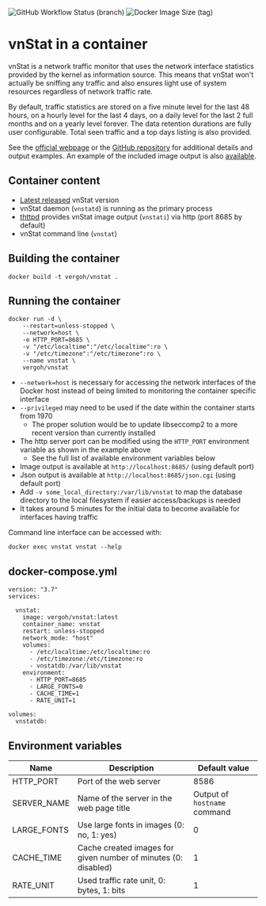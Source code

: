 ![GitHub Workflow Status (branch)](https://img.shields.io/github/workflow/status/vergoh/vnstat-docker/CI/master)
![Docker Image Size (tag)](https://img.shields.io/docker/image-size/vergoh/vnstat/latest)

# vnStat in a container

vnStat is a network traffic monitor that uses the network
interface statistics provided by the kernel as information source. This
means that vnStat won't actually be sniffing any traffic and also ensures
light use of system resources regardless of network traffic rate.

By default, traffic statistics are stored on a five minute level for the last
48 hours, on a hourly level for the last 4 days, on a daily level for the
last 2 full months and on a yearly level forever. The data retention durations
are fully user configurable. Total seen traffic and a top days listing is also
provided.

See the [official webpage](https://humdi.net/vnstat/) or the
[GitHub repository](https://github.com/vergoh/vnstat) for additional details
and output examples. An example of the included image output is also
[available](https://humdi.net/vnstat/cgidemo/).

## Container content

- [Latest released](https://humdi.net/vnstat/CHANGES) vnStat version
- vnStat daemon (`vnstatd`) is running as the primary process
- [thttpd](https://acme.com/software/thttpd/) provides vnStat image output (`vnstati`) via http (port 8685 by default)
- vnStat command line (`vnstat`)

## Building the container

```
docker build -t vergoh/vnstat .
```

## Running the container

```
docker run -d \
    --restart=unless-stopped \
    --network=host \
    -e HTTP_PORT=8685 \
    -v "/etc/localtime":"/etc/localtime":ro \
    -v "/etc/timezone":"/etc/timezone":ro \
    --name vnstat \
    vergoh/vnstat
```

- `--network=host` is necessary for accessing the network interfaces of the Docker host instead of being limited to monitoring the container specific interface
- `--privileged` may need to be used if the date within the container starts from 1970
  - The proper solution would be to update libseccomp2 to a more recent version than currently installed
- The http server port can be modified using the `HTTP_PORT` environment variable as shown in the example above
  - See the full list of available environment variables below
- Image output is available at `http://localhost:8685/` (using default port)
- Json output is available at `http://localhost:8685/json.cgi` (using default port)
- Add `-v some_local_directory:/var/lib/vnstat` to map the database directory to the local filesystem if easier access/backups is needed
- It takes around 5 minutes for the initial data to become available for interfaces having traffic

Command line interface can be accessed with:

```
docker exec vnstat vnstat --help
```

## docker-compose.yml

```
version: "3.7"
services:

  vnstat:
    image: vergoh/vnstat:latest
    container_name: vnstat
    restart: unless-stopped
    network_mode: "host"
    volumes:
      - /etc/localtime:/etc/localtime:ro
      - /etc/timezone:/etc/timezone:ro
      - vnstatdb:/var/lib/vnstat
    environment:
      - HTTP_PORT=8685
      - LARGE_FONTS=0
      - CACHE_TIME=1
      - RATE_UNIT=1

volumes:
  vnstatdb:
```

## Environment variables

Name | Description | Default value
--- | --- | ---
HTTP_PORT | Port of the web server | 8586
SERVER_NAME | Name of the server in the web page title | Output of `hostname` command
LARGE_FONTS | Use large fonts in images (0: no, 1: yes) | 0
CACHE_TIME | Cache created images for given number of minutes (0: disabled) | 1
RATE_UNIT | Used traffic rate unit, 0: bytes, 1: bits | 1
